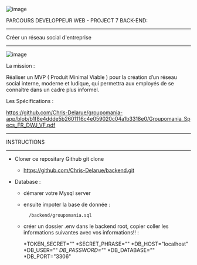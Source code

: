 ![image](https://user-images.githubusercontent.com/73162047/148680206-712e5b56-5b93-4ad8-9bc1-e73331cede0f.png)

PARCOURS DEVELOPPEUR WEB - PROJECT 7  BACK-END:

_________________________________________

Créer un  réseau social d'entreprise 

_________________________________________

![image](https://user-images.githubusercontent.com/73162047/148641641-072d3c6b-a574-430f-b18f-a6ffef40eac6.png)

La mission :

Réaliser un MVP ( Produit Minimal Viable ) pour la création d’un réseau social interne, moderne et ludique, qui permettra aux employés de se connaître dans un cadre plus informel.

Les Spécifications :

https://github.com/Chris-Delarue/groupomania-app/blob/b1f8e4ddde5b2601116c4e059020c04a1b3318e0/Groupomania_Specs_FR_DWJ_VF.pdf

__________________________________________

INSTRUCTIONS
__________________________________________

* Cloner ce repositary Github git clone
	* https://github.com/Chris-Delarue/backend.git

* Database :
	* démarer votre Mysql server
	* ensuite impoter la base de donnée :
	
			/backend/groupomania.sql
	
	* créer un dossier .env dans le backend root, copier coller les informations suivantes avec vos informations!! :
	
		*TOKEN_SECRET=""
		*SECRET_PHRASE=""
		*DB_HOST="localhost"
		*DB_USER=""
		*DB_PASSWORD="*"
		*DB_DATABASE=""
		*DB_PORT="3306"
		


